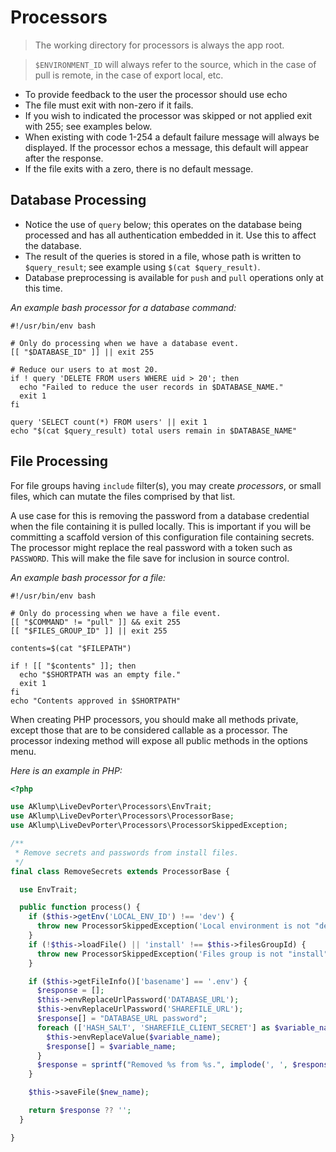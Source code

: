 <!--
id: processors
tags: ''
-->

# Processors

> The working directory for processors is always the app root.

> `$ENVIRONMENT_ID` will always refer to the source, which in the case of pull is remote, in the case of export local, etc.

* To provide feedback to the user the processor should use echo
* The file must exit with non-zero if it fails.
* If you wish to indicated the processor was skipped or not applied exit with 255; see examples below.
* When existing with code 1-254 a default failure message will always be displayed. If the processor echos a message, this default will appear after the response.
* If the file exits with a zero, there is no default message.

## Database Processing

* Notice the use of `query` below; this operates on the database being processed and has all authentication embedded in it. Use this to affect the database.
* The result of the queries is stored in a file, whose path is written to `$query_result`; see example using `$(cat $query_result)`.
* Database preprocessing is available for `push` and `pull` operations only at this time.

_An example bash processor for a database command:_

```shell
#!/usr/bin/env bash

# Only do processing when we have a database event.
[[ "$DATABASE_ID" ]] || exit 255

# Reduce our users to at most 20.
if ! query 'DELETE FROM users WHERE uid > 20'; then
  echo "Failed to reduce the user records in $DATABASE_NAME."
  exit 1
fi

query 'SELECT count(*) FROM users' || exit 1
echo "$(cat $query_result) total users remain in $DATABASE_NAME"
```

## File Processing

For file groups having `include` filter(s), you may create _processors_, or small files, which can mutate the files comprised by that list.

A use case for this is removing the password from a database credential when the file containing it is pulled locally. This is important if you will be committing a scaffold version of this configuration file containing secrets. The processor might replace the real password with a token such as `PASSWORD`. This will make the file save for inclusion in source control.

_An example bash processor for a file:_

```shell
#!/usr/bin/env bash

# Only do processing when we have a file event.
[[ "$COMMAND" != "pull" ]] && exit 255
[[ "$FILES_GROUP_ID" ]] || exit 255

contents=$(cat "$FILEPATH")

if ! [[ "$contents" ]]; then
  echo "$SHORTPATH was an empty file."
  exit 1
fi
echo "Contents approved in $SHORTPATH"
```

When creating PHP processors, you should make all methods private, except those that are to be considered callable as a processor.  The processor indexing method will expose all public methods in the options menu.

_Here is an example in PHP:_

```php
<?php

use AKlump\LiveDevPorter\Processors\EnvTrait;
use AKlump\LiveDevPorter\Processors\ProcessorBase;
use AKlump\LiveDevPorter\Processors\ProcessorSkippedException;

/**
 * Remove secrets and passwords from install files.
 */
final class RemoveSecrets extends ProcessorBase {

  use EnvTrait;

  public function process() {
    if ($this->getEnv('LOCAL_ENV_ID') !== 'dev') {
      throw new ProcessorSkippedException('Local environment is not "dev"');
    }
    if (!$this->loadFile() || 'install' !== $this->filesGroupId) {
      throw new ProcessorSkippedException('Files group is not "install".');
    }

    if ($this->getFileInfo()['basename'] == '.env') {
      $response = [];
      $this->envReplaceUrlPassword('DATABASE_URL');
      $this->envReplaceUrlPassword('SHAREFILE_URL');
      $response[] = "DATABASE_URL password";
      foreach (['HASH_SALT', 'SHAREFILE_CLIENT_SECRET'] as $variable_name) {
        $this->envReplaceValue($variable_name);
        $response[] = $variable_name;
      }
      $response = sprintf("Removed %s from %s.", implode(', ', $response), $this->shortpath);
    }

    $this->saveFile($new_name);

    return $response ?? '';
  }

}

```


